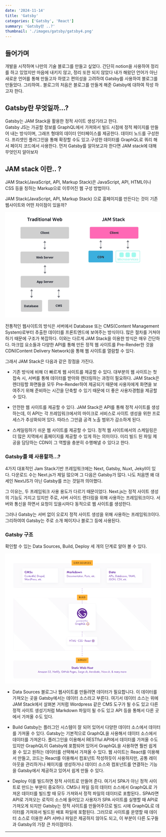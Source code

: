 ```yaml
---
date: '2024-11-14'
title: 'Gatsby'
categories: ['Gatsby', 'React']
summary: 'Gatsby란 ..?'
thumbnail: './images/gatsby/gatsby4.png'
---
```


## 들어가며
개발을 시작하며 나만의 기술 블로그를 만들고 싶었다. 
간단히 notion을 사용하여 정리를 하고 있었지만 마음에 내키지 않고, 정리 또한 되지 않았다
내가 해왔던 언어가 아닌 새로운 언어를 통해 만들고자 하였고 편의성을 고려하여 Gatsby를 사용하여 블로그를 만들었다.
그리하여.. 블로그의 처음은 블로그를 만들게 해준 Gatsby에 대하여 작성 하고자 한다.

## Gatsby란 무엇일까...?
Gatsby는 JAM Stack을 활용한 정적 사이트 생성기라고 한다.  
Gatsby JS는 가공할 정보를 GraphQL에서 가져와서 빌드 시점에 정적 페이지를 만들어 내는 방식이며,
그래프 형태의 데이터 인터페이스를 제공한다.
데이터 노드를 구성한다. 프리셋인 플러그인을 통해 확장할 수도 있고.구성한 데이터를 GraphQL로 쿼리 해서 페이지 코드에서 사용한다.
먼저 Gatsby를 알아보고자 한다면 JAM stack에 대해 무엇인지 알아보자

## JAM stack 이란.. ?
JAM Stack(JavaScript, API, Markup Stack)은 JavaScript, API, HTML이나 CSS 등을 칭하는 Markup으로 이루어진 웹 구성 방법이다.

JAM Stack(JavaScript, API, Markup Stack) 으로 홈페이지를 만든다는 것이 기존 웹사이트와 어떤 차이점이 있을까?

![](./images/gatsby/gatsby1.png)  


전통적인 웹사이트의 방식은 서버에서 Database 또는 CMS(Content Management System)로부터 추출한 데이터를 프론트엔드에 보여주는 방식이다. 많은 절차를 거쳐야 하기 때문에 구조가 복잡하다.
이와는 다르게 JAM Stack을 이용한 방식은 매우 간단하다.
마크업 요소들과 다양한 API를 통해 만든 정적 웹 사이트를 Pre-Render한 것을 CDN(Content Delivery Network)을 통해 웹 사이트를 열람할 수 있다.
  

그래서 JAM Stack은 다음과 같은 장점을 가진다.
- 기존 방식에 비해 더 빠르게 웹 사이트를 제공할 수 있다.
대부분의 웹 사이트는 첫 접속 시, 서버를 통해 데이터를 받아와 렌더링하는 과정이 필요하다.
JAM Stack은 렌더링할 화면들을 모두 Pre-Render하여 제공되기 때문에 사용자에게 화면을 보여주기 위해 준비하는 시간을 단축할 수 있기 때문에 더 좋은 사용자경험을 제공할 수 있다.

-  안전한 웹 사이트를 제공할 수 있다.
JAM Stack은 API를 통해 정적 사이트를 생성하는데, 이 API는 각 프레임워크에서의 마이크로 서비스로 사이트 생성을 위한 프로세스가 추상화되어 있다. 따라스 그만큼 공격 노출 범위가 감소하게 된다.

- 스케일링하기 쉬운 웹 사이트를 제공할 수 있다.
정적 웹 사이트에서의 스케일링은 더 많은 지역에서 홈페이지를 제공할 수 있게 하는 의미이다.
미리 빌드 된 파일 제공을 담당하는 CDN이 그 역할을 충분히 수행해낼 수 있다고 한다.

### Gatsby를 왜 사용할까...?
4가지 대표적인 Jam Stack기반 프레임워크에는 Next, Gatsby, Nuxt, Jekyll이 있다.
다운로드 수는 Next.js가 제일 많으며 그 다음은 Gatsby가 많다.
나도 처음엔 왜 대세인 NextJS가 아닌 Gatsby를 쓰는 것일까 의아했다.

그 이유는, 두 프레임워크 사용 용도가 다르기 때문이었다.
Next.js는 정적 사이트 생성의 기능도 가지고 있지만 주로, 서버 사이드 렌더링을 위해 사용하는 프레임워크이다.
서버와 통신을 하면서 요청이 있을시마다 동적으로 웹 사이트를 생성한다.

그러나 Gatsby는 서버 없이 오로지 정적 사이트 생성을 위해 사용하는 프레임워크이다.
그리하여여 Gatsby는 주로 소개 페이지나 블로그 등에 사용된다.

### Gatsby 구조
확인할 수 있는 Data Sources, Build, Deploy 세 개의 단계로 알아 볼 수 있다.

![](./images/gatsby/gatsby2.png)  
 
- Data Sources
블로그나 웹사이트를 만들려면 데이터가 필요합니다. 이 데이터를 가져오는 곳을 Gatsby에서는 데이터 소스라고 부른다.
여기서 데이터 소스는 위에 JAM Stack에서 살펴본 거처럼 Wordpress 같은 CMS 도구가 될 수도 있고 다른 정적 사이트 생성기처럼 Markdown 파일이 될 수도 있고 API 등을 통해서 다른 곳에서 가져올 수도 있다.

- Build
Gatsby는 플러그인 시스템이 잘 되어 있어서 다양한 데이터 소스에서 데이터를 가져올 수 있다.
Gatsby는 기본적으로 GraphQL을 사용해서 데이터 소스에서 데이터를 가져온다.
플러그인을 이용해서 RESTful API에서 데이터를 가져올 수도 있지만 GraphQL이 Gatsby에 포함되어 있어서 GraphQL을 사용하면 훨씬 쉽게 쓸 수 있고 원하는 데이터를 선택해서 가져올 수 있다.
웹 사이트는 React를 이용해서 만들고, 코드는 React를 이용해서 컴포넌트 작성하듯이 사용하지만, 공통 레이아웃을 관리하거나 페이지를 생성하거나 데이터 소스와 컴포넌트를 연결하는 기능을 Gatsby에서 제공하고 있어서 쉽게 만들 수 있다.

- Deploy
이를 빌드하면 정적 사이트로 만들어 준다.
여기서 SPA가 아닌 정적 사이트로 만드는 부분이 중요하다. CMS나 파일 등의 데이터 소스에서 GraphQL로 가져온 데이터를 빌드할 때 모두 가져와서 정적 파일의 데이터로 포함된다..
SPA라면 API로 가져오는 로직이 소스에 들어있고 사용자가 SPA 사이트를 실행할 때 API로 가져오게 되지만 Gatsby는 정적 사이트를 만들어주므로 빌드 시에 GraphQL로 데이터를 가져와서 빌드된 배포 파일에 포함된다.
그러므로 사이트를 운영할 때 데이터 소스로 이용한 API 서버나 파일은 제공하지 않아도 되고, 이 부분이 다른 도구들과 Gatsby의 가장 큰 차이점이다.

---